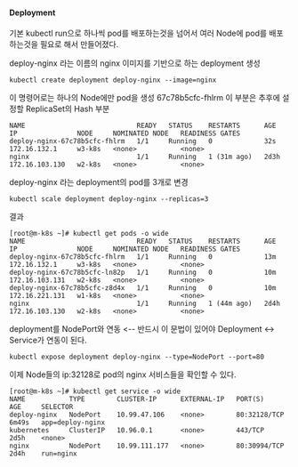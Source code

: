 #### Deployment

기본 kubectl run으로 하나씩 pod를 배포하는것을 넘어서 여러 Node에 pod를 배포하는것을 필요로 해서 만들어졌다.

deploy-nginx 라는 이름의 nginx 이미지를 기반으로 하는 deployment 생성
```
kubectl create deployment deploy-nginx --image=nginx
```

이 명령어로는 하나의 Node에만 pod을 생성 67c78b5cfc-fhlrm 이 부분은 추후에 설정할 ReplicaSet의 Hash 부분

```
NAME                            READY   STATUS    RESTARTS      AGE    IP               NODE     NOMINATED NODE   READINESS GATES
deploy-nginx-67c78b5cfc-fhlrm   1/1     Running   0             32s    172.16.132.1     w3-k8s   <none>           <none>
nginx                           1/1     Running   1 (31m ago)   2d3h   172.16.103.130   w2-k8s   <none>           <none>
```


deploy-nginx 라는 deployment의 pod를 3개로 변경

```
kubectl scale deployment deploy-nginx --replicas=3
```

결과

```
[root@m-k8s ~]# kubectl get pods -o wide
NAME                            READY   STATUS    RESTARTS      AGE    IP               NODE     NOMINATED NODE   READINESS GATES
deploy-nginx-67c78b5cfc-fhlrm   1/1     Running   0             13m    172.16.132.1     w3-k8s   <none>           <none>
deploy-nginx-67c78b5cfc-ln82p   1/1     Running   0             10m    172.16.103.131   w2-k8s   <none>           <none>
deploy-nginx-67c78b5cfc-z8d4x   1/1     Running   0             10m    172.16.221.131   w1-k8s   <none>           <none>
nginx                           1/1     Running   1 (44m ago)   2d4h   172.16.103.130   w2-k8s   <none>           <none>
```

deployment를 NodePort와 연동 <-- 반드시 이 문법이 있어야  Deployment <-> Service가 연동이 된다.

```
kubectl expose deployment deploy-nginx --type=NodePort --port=80
```

이제 Node들의 ip:32128로 pod의 nginx 서비스들을 확인할 수 있다.

```
[root@m-k8s ~]# kubectl get service -o wide
NAME           TYPE        CLUSTER-IP      EXTERNAL-IP   PORT(S)        AGE     SELECTOR
deploy-nginx   NodePort    10.99.47.106    <none>        80:32128/TCP   6m49s   app=deploy-nginx
kubernetes     ClusterIP   10.96.0.1       <none>        443/TCP        2d5h    <none>
nginx          NodePort    10.99.111.177   <none>        80:30994/TCP   2d4h    run=nginx

```

